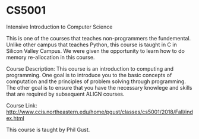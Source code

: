 # CS5001
Intensive Introduction to Computer Science

This is one of the courses that teaches non-programmers the fundemental. Unlike other campus that teaches Python, this course is taught in C in Silicon Valley Campus. We were given the opportunity to learn how to do memory re-allocation in this course.

Course Description: 
This course is an introduction to computing and programming. One goal is to introduce you to the basic concepts of computation and the principles of problem solving through programming. The other goal is to ensure that you have the necessary knowlege and skills that are required by subsequent ALIGN courses.

Course Link: http://www.ccis.northeastern.edu/home/pgust/classes/cs5001/2018/Fall/index.html

This course is taught by Phil Gust. 
